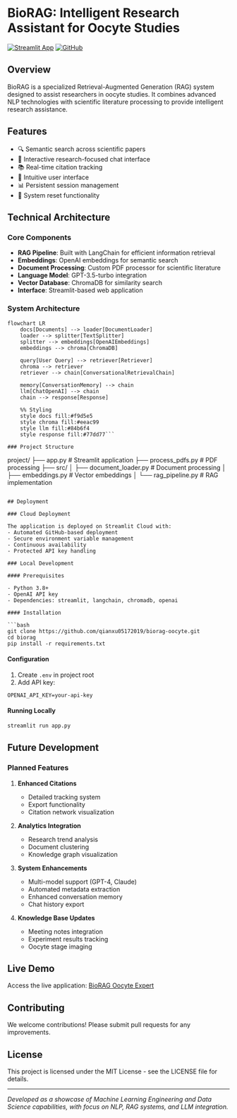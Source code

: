 # BioRAG: Intelligent Research Assistant for Oocyte Studies

[![Streamlit App](https://static.streamlit.io/badges/streamlit_badge_black_white.svg)](https://biorag-oocyte-36nfepumrpgfwushlci6c2.streamlit.app/)
[![GitHub](https://img.shields.io/badge/github-%23121011.svg?style=for-the-badge&logo=github&logoColor=white)](https://github.com/qianxu05172019/biorag-oocyte)

## Overview

BioRAG is a specialized Retrieval-Augmented Generation (RAG) system designed to assist researchers in oocyte studies. It combines advanced NLP technologies with scientific literature processing to provide intelligent research assistance.

## Features

- 🔍 Semantic search across scientific papers
- 💬 Interactive research-focused chat interface
- 📚 Real-time citation tracking
- 🎨 Intuitive user interface
- 📊 Persistent session management
- 🔄 System reset functionality

## Technical Architecture

### Core Components

- **RAG Pipeline**: Built with LangChain for efficient information retrieval
- **Embeddings**: OpenAI embeddings for semantic search
- **Document Processing**: Custom PDF processor for scientific literature
- **Language Model**: GPT-3.5-turbo integration
- **Vector Database**: ChromaDB for similarity search
- **Interface**: Streamlit-based web application

### System Architecture

```mermaid
flowchart LR
    docs[Documents] --> loader[DocumentLoader]
    loader --> splitter[TextSplitter]
    splitter --> embeddings[OpenAIEmbeddings]
    embeddings --> chroma[ChromaDB]
    
    query[User Query] --> retriever[Retriever]
    chroma --> retriever
    retriever --> chain[ConversationalRetrievalChain]
    
    memory[ConversationMemory] --> chain
    llm[ChatOpenAI] --> chain
    chain --> response[Response]

    %% Styling
    style docs fill:#f9d5e5
    style chroma fill:#eeac99
    style llm fill:#84b6f4
    style response fill:#77dd77```

### Project Structure

```
project/
├── app.py                 # Streamlit application
├── process_pdfs.py        # PDF processing
├── src/
│   ├── document_loader.py # Document processing
│   ├── embeddings.py      # Vector embeddings
│   └── rag_pipeline.py    # RAG implementation
```

## Deployment

### Cloud Deployment

The application is deployed on Streamlit Cloud with:
- Automated GitHub-based deployment
- Secure environment variable management
- Continuous availability
- Protected API key handling

### Local Development

#### Prerequisites

- Python 3.8+
- OpenAI API key
- Dependencies: streamlit, langchain, chromadb, openai

#### Installation

```bash
git clone https://github.com/qianxu05172019/biorag-oocyte.git
cd biorag
pip install -r requirements.txt
```

#### Configuration

1. Create `.env` in project root
2. Add API key:
```
OPENAI_API_KEY=your-api-key
```

#### Running Locally

```bash
streamlit run app.py
```

## Future Development

### Planned Features

1. **Enhanced Citations**
   - Detailed tracking system
   - Export functionality
   - Citation network visualization

2. **Analytics Integration**
   - Research trend analysis
   - Document clustering
   - Knowledge graph visualization

3. **System Enhancements**
   - Multi-model support (GPT-4, Claude)
   - Automated metadata extraction
   - Enhanced conversation memory
   - Chat history export

4. **Knowledge Base Updates**
   - Meeting notes integration
   - Experiment results tracking
   - Oocyte stage imaging

## Live Demo

Access the live application: [BioRAG Oocyte Expert](https://biorag-oocyte-36nfepumrpgfwushlci6c2.streamlit.app/)

## Contributing

We welcome contributions! Please submit pull requests for any improvements.

## License

This project is licensed under the MIT License - see the LICENSE file for details.

---
*Developed as a showcase of Machine Learning Engineering and Data Science capabilities, with focus on NLP, RAG systems, and LLM integration.*